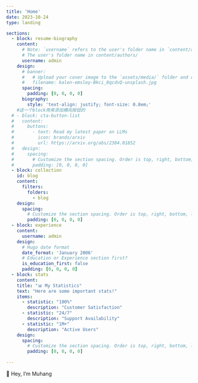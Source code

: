```yaml
---
title: 'Home'
date: 2023-10-24
type: landing

sections:
  - block: resume-biography
    content:  
      # Note: `username` refers to the user's folder name in `content/authors/`
      # The user's folder name in content/authors/
      username: admin
    design:
      # banner:
      #   # Upload your cover image to the `assets/media/` folder and reference it here
      #   filename: kalen-emsley-Bkci_8qcdvQ-unsplash.jpg
      spacing:
        padding: [0, 0, 0, 0]
      biography:
        style: 'text-align: justify; font-size: 0.8em;'
    #这一个block用来添加横向按钮的
  # - block: cta-button-list
  #   content:  
  #     buttons:
  #       - text: Read my latest paper on LLMs
  #         icon: brands/arxiv
  #         url: https://arxiv.org/abs/2304.01852
  #   design:
  #     spacing:
  #       # Customize the section spacing. Order is top, right, bottom, left.
  #       padding: [0, 0, 0, 0]
  - block: collection
    id: blog
    content:
      filters:
        folders:
          - blog
    design:
      spacing:
        # Customize the section spacing. Order is top, right, bottom, left.
        padding: [0, 0, 0, 0]
  - block: experience
    content:
      username: admin
    design:
      # Hugo date format
      date_format: 'January 2006'
      # Education or Experience section first?
      is_education_first: false
      padding: [0, 0, 0, 0]
  - block: stats
    content:
    title: "📊 My Statistics"
    text: "Here are some important stats!"
    items:
      - statistic: "100%"
        description: "Customer Satisfaction"
      - statistic: "24/7"
        description: "Support Availability"
      - statistic: "1M+"
        description: "Active Users"
    design:
      spacing:
        # Customize the section spacing. Order is top, right, bottom, left.
        padding: [0, 0, 0, 0]
  
---
```

👋 Hey, I’m Muhang